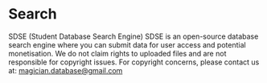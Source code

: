 # Search
SDSE (Student Database Search Engine)
SDSE is an open-source database search engine where you can submit data for user access and potential monetisation. We do not claim rights to uploaded files and are not responsible for copyright issues. For copyright concerns, please contact us at: magician.database@gmail.com
